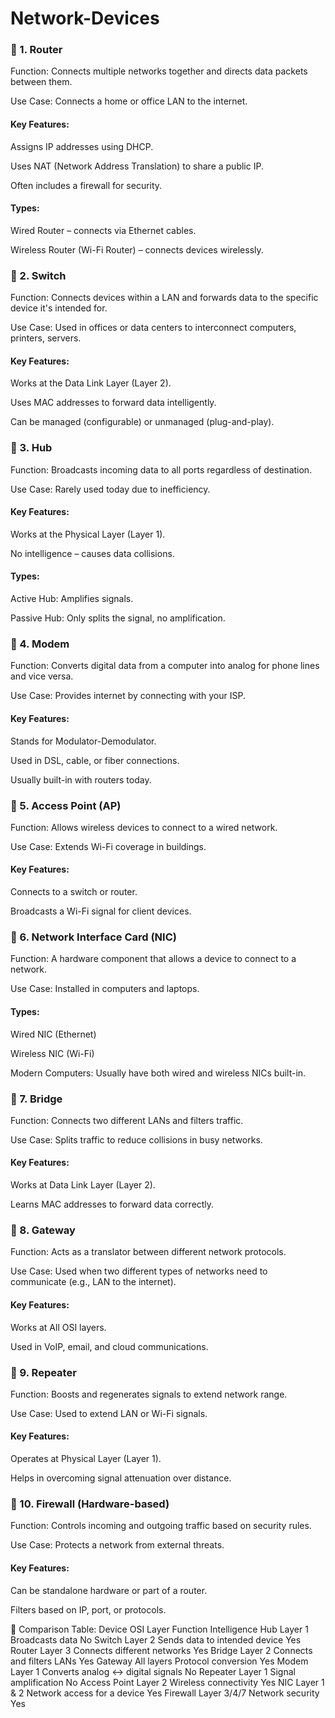 # Network-Devices

### 🔹 1. Router
Function: Connects multiple networks together and directs data packets between them.

Use Case: Connects a home or office LAN to the internet.

#### Key Features:

Assigns IP addresses using DHCP.

Uses NAT (Network Address Translation) to share a public IP.

Often includes a firewall for security.

#### Types:

Wired Router – connects via Ethernet cables.

Wireless Router (Wi-Fi Router) – connects devices wirelessly.

### 🔹 2. Switch
Function: Connects devices within a LAN and forwards data to the specific device it's intended for.

Use Case: Used in offices or data centers to interconnect computers, printers, servers.

#### Key Features:

Works at the Data Link Layer (Layer 2).

Uses MAC addresses to forward data intelligently.

Can be managed (configurable) or unmanaged (plug-and-play).

### 🔹 3. Hub
Function: Broadcasts incoming data to all ports regardless of destination.

Use Case: Rarely used today due to inefficiency.

#### Key Features:

Works at the Physical Layer (Layer 1).

No intelligence – causes data collisions.

#### Types:

Active Hub: Amplifies signals.

Passive Hub: Only splits the signal, no amplification.

### 🔹 4. Modem
Function: Converts digital data from a computer into analog for phone lines and vice versa.

Use Case: Provides internet by connecting with your ISP.

#### Key Features:

Stands for Modulator-Demodulator.

Used in DSL, cable, or fiber connections.

Usually built-in with routers today.

### 🔹 5. Access Point (AP)
Function: Allows wireless devices to connect to a wired network.

Use Case: Extends Wi-Fi coverage in buildings.

#### Key Features:

Connects to a switch or router.

Broadcasts a Wi-Fi signal for client devices.

### 🔹 6. Network Interface Card (NIC)
Function: A hardware component that allows a device to connect to a network.

Use Case: Installed in computers and laptops.

#### Types:

Wired NIC (Ethernet)

Wireless NIC (Wi-Fi)

Modern Computers: Usually have both wired and wireless NICs built-in.

### 🔹 7. Bridge
Function: Connects two different LANs and filters traffic.

Use Case: Splits traffic to reduce collisions in busy networks.

#### Key Features:

Works at Data Link Layer (Layer 2).

Learns MAC addresses to forward data correctly.

### 🔹 8. Gateway
Function: Acts as a translator between different network protocols.

Use Case: Used when two different types of networks need to communicate (e.g., LAN to the internet).

#### Key Features:

Works at All OSI layers.

Used in VoIP, email, and cloud communications.

### 🔹 9. Repeater
Function: Boosts and regenerates signals to extend network range.

Use Case: Used to extend LAN or Wi-Fi signals.

#### Key Features:

Operates at Physical Layer (Layer 1).

Helps in overcoming signal attenuation over distance.

### 🔹 10. Firewall (Hardware-based)
Function: Controls incoming and outgoing traffic based on security rules.

Use Case: Protects a network from external threats.

#### Key Features:

Can be standalone hardware or part of a router.

Filters based on IP, port, or protocols.








🔹 Comparison Table:
Device  	        OSI Layer	            Function	              Intelligence
Hub              	Layer 1     	Broadcasts data	                      No
Switch	          Layer 2     	Sends data to intended device	        Yes
Router	          Layer 3	      Connects different networks	          Yes
Bridge	          Layer 2     	Connects and filters LANs           	Yes
Gateway	All layers	Protocol conversion	Yes
Modem	Layer 1	Converts analog ↔ digital signals	No
Repeater	Layer 1	Signal amplification	No
Access Point	Layer 2	Wireless connectivity	Yes
NIC	Layer 1 & 2	Network access for a device	Yes
Firewall	Layer 3/4/7	Network security	Yes
